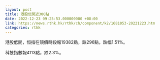 ```yaml
---
layout: post
title: 港股低開近300點
date: 2022-12-23 09:25:53.000000000 +08:00
link: https://news.rthk.hk/rthk/ch/component/k2/1681053-20221223.htm
categories: rthk
---
```


港股低開，恒指在競價時段報19382點，跌296點，跌幅1.51%。

科技指數報4113點，跌2.3%。
